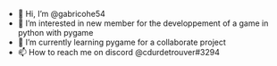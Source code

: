 - 👋 Hi, I’m @gabricohe54
- 👀 I’m interested in new member for the developpement of a game in python with pygame
- 🌱 I’m currently learning pygame for a collaborate project
- 📫 How to reach me on discord @cdurdetrouver#3294

<!---
gabricohe54/gabricohe54 is a ✨ special ✨ repository because its `README.md` (this file) appears on your GitHub profile.
You can click the Preview link to take a look at your changes.
--->
